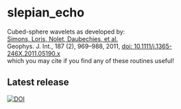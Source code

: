 # slepian_echo
Cubed-sphere wavelets as developed by:<br>
<a href="http://geoweb.princeton.edu/people/simons/Simons+2011-GJI.html">Simons, Loris, Nolet, Daubechies, et al.</a><br>
Geophys. J. Int., 187 (2), 969–988, 2011, <a href="10.1111/j.1365-246X.2011.05190.x">doi: 10.1111/j.1365-246X.2011.05190.x</a><br>
which you may cite if you find any of these routines useful! 

## Latest release
[![DOI](https://zenodo.org/badge/6548/csdms-contrib/slepian_echo.svg)](https://zenodo.org/badge/latestdoi/6548/csdms-contrib/slepian_echo)
